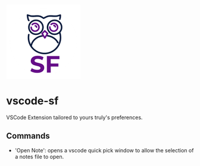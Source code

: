 <img src="./images/sf-white.png" />

# vscode-sf

VSCode Extension tailored to yours truly's preferences.

## Commands

- 'Open Note': opens a vscode quick pick window to allow the selection of a notes
  file to open.
